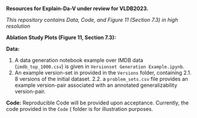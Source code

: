**Resources for Explain-Da-V under review for VLDB2023.**

*This repository contains Data, Code, and Figure 11 (Section 7.3) in high resolution*

**Ablation Study Plots (Figure 11, Section 7.3):**

**Data:**

 1. A data generation notebook example over IMDB data (`imdb_top_1000.csv`) is given in `Versionset Generation Example.ipynb`.
 2. An example version-set in provided in the `Versions` folder, containing
    2.1. 8 versions of the initial dataset.
    2.2. a `problem_sets.csv` file provides an example version-pair associated with an annotated generalizability version-pair.


**Code:**
Reproducible Code will be provided upon acceptance. Currently, the code provided in the `Code` ( folder is for illustration purposes.
